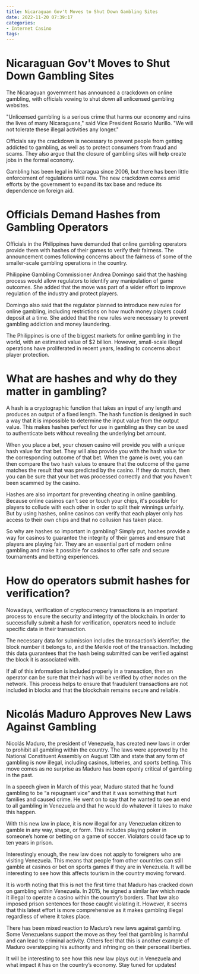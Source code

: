 ```yaml
---
title: Nicaraguan Gov't Moves to Shut Down Gambling Sites
date: 2022-11-20 07:39:17
categories:
- Internet Casino
tags:
---
```



#  Nicaraguan Gov't Moves to Shut Down Gambling Sites

The Nicaraguan government has announced a crackdown on online gambling, with officials vowing to shut down all unlicensed gambling websites.

"Unlicensed gambling is a serious crime that harms our economy and ruins the lives of many Nicaraguans," said Vice President Rosario Murillo. "We will not tolerate these illegal activities any longer."

Officials say the crackdown is necessary to prevent people from getting addicted to gambling, as well as to protect consumers from fraud and scams. They also argue that the closure of gambling sites will help create jobs in the formal economy.

Gambling has been legal in Nicaragua since 2006, but there has been little enforcement of regulations until now. The new crackdown comes amid efforts by the government to expand its tax base and reduce its dependence on foreign aid.

#  Officials Demand Hashes from Gambling Operators

Officials in the Philippines have demanded that online gambling operators provide them with hashes of their games to verify their fairness. The announcement comes following concerns about the fairness of some of the smaller-scale gambling operations in the country.

Philippine Gambling Commissioner Andrea Domingo said that the hashing process would allow regulators to identify any manipulation of game outcomes. She added that the move was part of a wider effort to improve regulation of the industry and protect players.

Domingo also said that the regulator planned to introduce new rules for online gambling, including restrictions on how much money players could deposit at a time. She added that the new rules were necessary to prevent gambling addiction and money laundering.

The Philippines is one of the biggest markets for online gambling in the world, with an estimated value of $2 billion. However, small-scale illegal operations have proliferated in recent years, leading to concerns about player protection.

#  What are hashes and why do they matter in gambling?

A hash is a cryptographic function that takes an input of any length and produces an output of a fixed length. The hash function is designed in such a way that it is impossible to determine the input value from the output value. This makes hashes perfect for use in gambling as they can be used to authenticate bets without revealing the underlying bet amount.

When you place a bet, your chosen casino will provide you with a unique hash value for that bet. They will also provide you with the hash value for the corresponding outcome of that bet. When the game is over, you can then compare the two hash values to ensure that the outcome of the game matches the result that was predicted by the casino. If they do match, then you can be sure that your bet was processed correctly and that you haven't been scammed by the casino.

Hashes are also important for preventing cheating in online gambling. Because online casinos can't see or touch your chips, it's possible for players to collude with each other in order to split their winnings unfairly. But by using hashes, online casinos can verify that each player only has access to their own chips and that no collusion has taken place.

So why are hashes so important in gambling? Simply put, hashes provide a way for casinos to guarantee the integrity of their games and ensure that players are playing fair. They are an essential part of modern online gambling and make it possible for casinos to offer safe and secure tournaments and betting experiences.

#  How do operators submit hashes for verification?

Nowadays, verification of cryptocurrency transactions is an important process to ensure the security and integrity of the blockchain. In order to successfully submit a hash for verification, operators need to include specific data in their transaction.

The necessary data for submission includes the transaction’s identifier, the block number it belongs to, and the Merkle root of the transaction. Including this data guarantees that the hash being submitted can be verified against the block it is associated with.

If all of this information is included properly in a transaction, then an operator can be sure that their hash will be verified by other nodes on the network. This process helps to ensure that fraudulent transactions are not included in blocks and that the blockchain remains secure and reliable.

#  Nicolás Maduro Approves New Laws Against Gambling




Nicolás Maduro, the president of Venezuela, has created new laws in order to prohibit all gambling within the country. The laws were approved by the National Constituent Assembly on August 13th and state that any form of gambling is now illegal, including casinos, lotteries, and sports betting. This move comes as no surprise as Maduro has been openly critical of gambling in the past.

In a speech given in March of this year, Maduro stated that he found gambling to be “a repugnant vice” and that it was something that hurt families and caused crime. He went on to say that he wanted to see an end to all gambling in Venezuela and that he would do whatever it takes to make this happen.

With this new law in place, it is now illegal for any Venezuelan citizen to gamble in any way, shape, or form. This includes playing poker in someone’s home or betting on a game of soccer. Violators could face up to ten years in prison.

Interestingly enough, the new law does not apply to foreigners who are visiting Venezuela. This means that people from other countries can still gamble at casinos or bet on sports games if they are in Venezuela. It will be interesting to see how this affects tourism in the country moving forward.

It is worth noting that this is not the first time that Maduro has cracked down on gambling within Venezuela. In 2015, he signed a similar law which made it illegal to operate a casino within the country’s borders. That law also imposed prison sentences for those caught violating it. However, it seems that this latest effort is more comprehensive as it makes gambling illegal regardless of where it takes place.

There has been mixed reaction to Maduro’s new laws against gambling. Some Venezuelans support the move as they feel that gambling is harmful and can lead to criminal activity. Others feel that this is another example of Maduro overstepping his authority and infringing on their personal liberties.

It will be interesting to see how this new law plays out in Venezuela and what impact it has on the country’s economy. Stay tuned for updates!